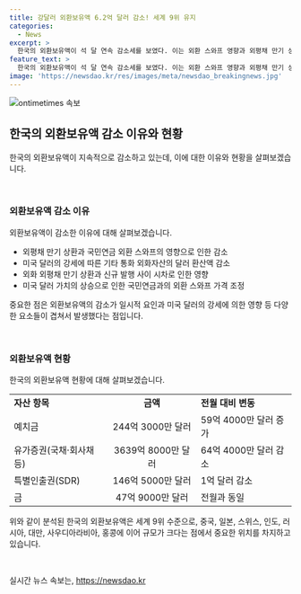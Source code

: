 ```yaml
---
title: 강달러 외환보유액 6.2억 달러 감소! 세계 9위 유지
categories:
  - News
excerpt: >
  한국의 외환보유액이 석 달 연속 감소세를 보였다. 이는 외환 스와프 영향과 외평채 만기 상환 등으로 설명되었다. 미국 달러의 평가 상승으로 인해 외환자산의 가치가 하락하였으며, 자산별로는 예치금이 늘었지만 유가증권은 축소되었다. 이로써 한국의 외화보유액은 세계 9위에 해당하는 규모를 유지하고 있다.
feature_text: >
  한국의 외환보유액이 석 달 연속 감소세를 보였다. 이는 외환 스와프 영향과 외평채 만기 상환 등으로 설명되었다. 미국 달러의 평가 상승으로 인해 외환자산의 가치가 하락하였으며, 자산별로는 예치금이 늘었지만 유가증권은 축소되었다. 이로써 한국의 외화보유액은 세계 9위에 해당하는 규모를 유지하고 있다.
image: 'https://newsdao.kr/res/images/meta/newsdao_breakingnews.jpg'
---
```


<p><img src="https://newsdao.kr/res/images/meta/newsdao_breakingnews.jpg" alt="ontimetimes 속보" /></p>

<h2 data-ke-size="size26">한국의 외환보유액 감소 이유와 현황</h2>

<p>한국의 외환보유액이 지속적으로 감소하고 있는데, 이에 대한 이유와 현황을 살펴보겠습니다.</p>

<p data-ke-size="size16">&nbsp;</p>

<h3>외환보유액 감소 이유</h3>

<p>외환보유액이 감소한 이유에 대해 살펴보겠습니다.</p>

<ul>
    <li>외평채 만기 상환과 국민연금 외환 스와프의 영향으로 인한 감소</li>
    <li>미국 달러의 강세에 따른 기타 통화 외화자산의 달러 환산액 감소</li>
    <li>외화 외평채 만기 상환과 신규 발행 사이 시차로 인한 영향</li>
    <li>미국 달러 가치의 상승으로 인한 국민연금과의 외환 스와프 가격 조정</li>
</ul>

<p>중요한 점은 외환보유액의 감소가 일시적 요인과 미국 달러의 강세에 의한 영향 등 다양한 요소들이 겹쳐서 발생했다는 점입니다.</p>

<p data-ke-size="size16">&nbsp;</p>

<h3>외환보유액 현황</h3>

<p>한국의 외환보유액 현황에 대해 살펴보겠습니다.</p>

<table>
    <tr>
        <td><b>자산 항목</b></td>
        <td style="text-align: center; height: 17px;"><b>금액</b></td>
        <td><b>전월 대비 변동</b></td>
    </tr>
    <tr>
        <td>예치금</td>
        <td style="text-align: center; height: 17px;">244억 3000만 달러</td>
        <td>59억 4000만 달러 증가</td>
    </tr>
    <tr>
        <td>유가증권(국채·회사채 등)</td>
        <td style="text-align: center; height: 17px;">3639억 8000만 달러</td>
        <td>64억 4000만 달러 감소</td>
    </tr>
    <tr>
        <td>특별인출권(SDR)</td>
        <td style="text-align: center; height: 17px;">146억 5000만 달러</td>
        <td>1억 달러 감소</td>
    </tr>
    <tr>
        <td>금</td>
        <td style="text-align: center; height: 17px;">47억 9000만 달러</td>
        <td>전월과 동일</td>
    </tr>
</table>

<p>위와 같이 분석된 한국의 외환보유액은 세계 9위 수준으로, 중국, 일본, 스위스, 인도, 러시아, 대만, 사우디아라비아, 홍콩에 이어 규모가 크다는 점에서 중요한 위치를 차지하고 있습니다.</p>

<p data-ke-size="size16">&nbsp;</p>
실시간 뉴스 속보는, <a href="https://newsdao.kr" rel="dofollow">https://newsdao.kr</a>


